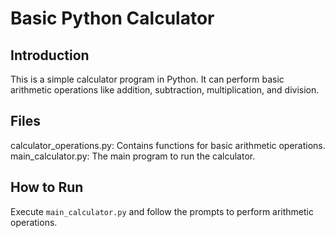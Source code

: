 # Basic Python Calculator

## Introduction
This is a simple calculator program in Python. It can perform basic arithmetic operations like addition, subtraction, multiplication, and division.

## Files
 calculator_operations.py: Contains functions for basic arithmetic operations.
main_calculator.py: The main program to run the calculator.

## How to Run
Execute `main_calculator.py` and follow the prompts to perform arithmetic operations.
